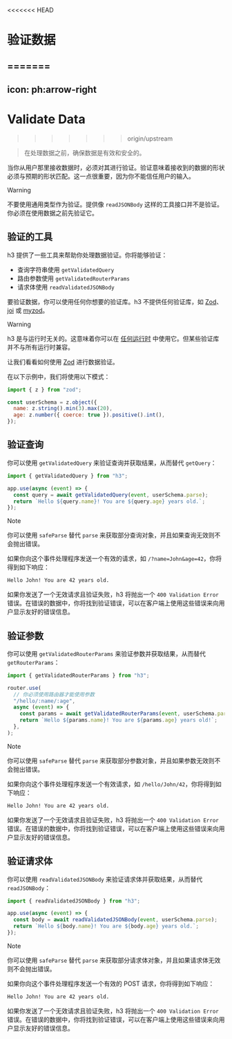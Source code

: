 <<<<<<< HEAD
# 验证数据
=======
---
icon: ph:arrow-right
---

# Validate Data
>>>>>>> origin/upstream

> 在处理数据之前，确保数据是有效和安全的。

当你从用户那里接收数据时，必须对其进行验证。验证意味着接收到的数据的形状必须与预期的形状匹配。这一点很重要，因为你不能信任用户的输入。

> [!WARNING]
> 不要使用通用类型作为验证。提供像 `readJSONBody` 这样的工具接口并不是验证。你必须在使用数据之前先验证它。

## 验证的工具

h3 提供了一些工具来帮助你处理数据验证。你将能够验证：

- 查询字符串使用 `getValidatedQuery`
- 路由参数使用 `getValidatedRouterParams`
- 请求体使用 `readValidatedJSONBody`

要验证数据，你可以使用任何你想要的验证库。h3 不提供任何验证库，如 [Zod](https://zod.dev)、[joi](https://joi.dev) 或 [myzod](https://github.com/davidmdm/myzod)。

> [!WARNING]
> h3 是与运行时无关的。这意味着你可以在 [任何运行时](/adapters) 中使用它。但某些验证库并不与所有运行时兼容。

让我们看看如何使用 [Zod](https://zod.dev) 进行数据验证。

在以下示例中，我们将使用以下模式：

```js
import { z } from "zod";

const userSchema = z.object({
  name: z.string().min(3).max(20),
  age: z.number({ coerce: true }).positive().int(),
});
```

## 验证查询

你可以使用 `getValidatedQuery` 来验证查询并获取结果，从而替代 `getQuery`：

```js
import { getValidatedQuery } from "h3";

app.use(async (event) => {
  const query = await getValidatedQuery(event, userSchema.parse);
  return `Hello ${query.name}! You are ${query.age} years old.`;
});
```

> [!NOTE]
> 你可以使用 `safeParse` 替代 `parse` 来获取部分查询对象，并且如果查询无效则不会抛出错误。

如果你向这个事件处理程序发送一个有效的请求，如 `/?name=John&age=42`，你将得到如下响应：

```txt
Hello John! You are 42 years old.
```

如果你发送了一个无效请求且验证失败，h3 将抛出一个 `400 Validation Error` 错误。在错误的数据中，你将找到验证错误，可以在客户端上使用这些错误来向用户显示友好的错误信息。

## 验证参数

你可以使用 `getValidatedRouterParams` 来验证参数并获取结果，从而替代 `getRouterParams`：

```js
import { getValidatedRouterParams } from "h3";

router.use(
  // 你必须使用路由器才能使用参数
  "/hello/:name/:age",
  async (event) => {
    const params = await getValidatedRouterParams(event, userSchema.parse);
    return `Hello ${params.name}! You are ${params.age} years old!`;
  },
);
```

> [!NOTE]
> 你可以使用 `safeParse` 替代 `parse` 来获取部分参数对象，并且如果参数无效则不会抛出错误。

如果你向这个事件处理程序发送一个有效请求，如 `/hello/John/42`，你将得到如下响应：

```txt
Hello John! You are 42 years old.
```

如果你发送了一个无效请求且验证失败，h3 将抛出一个 `400 Validation Error` 错误。在错误的数据中，你将找到验证错误，可以在客户端上使用这些错误来向用户显示友好的错误信息。

## 验证请求体

你可以使用 `readValidatedJSONBody` 来验证请求体并获取结果，从而替代 `readJSONBody`：

```js
import { readValidatedJSONBody } from "h3";

app.use(async (event) => {
  const body = await readValidatedJSONBody(event, userSchema.parse);
  return `Hello ${body.name}! You are ${body.age} years old.`;
});
```

> [!NOTE]
> 你可以使用 `safeParse` 替代 `parse` 来获取部分请求体对象，并且如果请求体无效则不会抛出错误。

如果你向这个事件处理程序发送一个有效的 POST 请求，你将得到如下响应：

```txt
Hello John! You are 42 years old.
```

如果你发送了一个无效请求且验证失败，h3 将抛出一个 `400 Validation Error` 错误。在错误的数据中，你将找到验证错误，可以在客户端上使用这些错误来向用户显示友好的错误信息。
